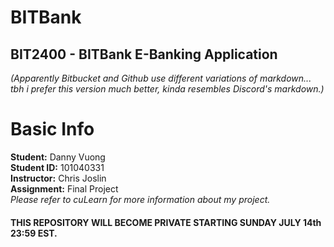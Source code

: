 # **BITBank**
## BIT2400 - BITBank E-Banking Application
_(Apparently Bitbucket and Github use different variations of markdown... tbh i prefer this version much better, kinda resembles Discord's markdown.)_


Basic Info
==========
**Student:** Danny Vuong  
**Student ID:** 101040331  
**Instructor:** Chris Joslin  
**Assignment:** Final Project  
_Please refer to cuLearn for more information about my project._


#### **THIS REPOSITORY WILL BECOME PRIVATE STARTING SUNDAY JULY 14th 23:59 EST.**